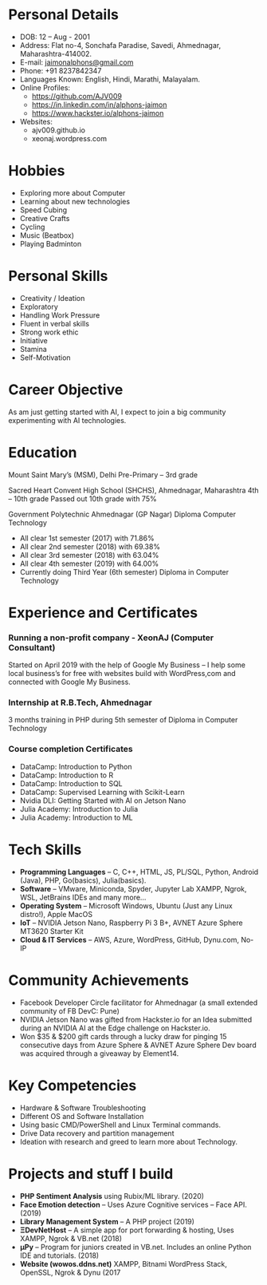 # Personal Details
- DOB: 12 – Aug - 2001
- Address: Flat no-4, Sonchafa Paradise, Savedi, Ahmednagar, Maharashtra-414002.
- E-mail:  jaimonalphons@gmail.com
- Phone: +91 8237842347
- Languages Known: English, Hindi, Marathi, Malayalam.
- Online Profiles:
    - https://github.com/AJV009
    - https://in.linkedin.com/in/alphons-jaimon
    - https://www.hackster.io/alphons-jaimon
- Websites:
    - ajv009.github.io
    - xeonaj.wordpress.com

# Hobbies
- Exploring more about Computer
- Learning about new technologies
- Speed Cubing
- Creative Crafts
- Cycling
- Music (Beatbox)
- Playing Badminton

# Personal Skills
- Creativity / Ideation
- Exploratory
- Handling Work Pressure
- Fluent in verbal skills
- Strong work ethic
- Initiative
- Stamina
- Self-Motivation

# Career Objective
As am just getting started with AI, I expect to join a big community experimenting with AI technologies.

# Education
Mount Saint Mary’s (MSM), Delhi
Pre-Primary – 3rd grade 

Sacred Heart Convent High School (SHCHS), Ahmednagar, Maharashtra
4th – 10th grade
Passed out 10th grade with 75%

Government Polytechnic Ahmednagar (GP Nagar) Diploma Computer Technology
- All clear 1st semester (2017) with 71.86%
- All clear 2nd semester (2018) with 69.38%
- All clear 3rd semester (2018) with 63.04%
- All clear 4th semester (2019) with 64.00%
- Currently doing Third Year (6th semester) Diploma in Computer Technology

# Experience and Certificates
### Running a non-profit company - XeonAJ (Computer Consultant)
Started on April 2019 with the help of Google My Business – I help some local business’s for free with websites build with WordPress,com and connected with Google My Business.

### Internship at R.B.Tech, Ahmednagar
3 months training in PHP during 5th semester of Diploma in Computer Technology

### Course completion Certificates
- DataCamp: Introduction to Python
- DataCamp: Introduction to R
- DataCamp: Introduction to SQL
- DataCamp: Supervised Learning with Scikit-Learn
- Nvidia DLI: Getting Started with AI on Jetson Nano
- Julia Academy: Introduction to Julia
- Julia Academy: Introduction to ML

# Tech Skills
- **Programming Languages** – C, C++, HTML, JS, PL/SQL, Python, Android (Java), PHP, Go(basics), Julia(basics).
- **Software** – VMware, Miniconda, Spyder, Jupyter Lab XAMPP, Ngrok, WSL, JetBrains IDEs and many more…
- **Operating System** – Microsoft Windows, Ubuntu (Just any Linux distro!), Apple MacOS
- **IoT** – NVIDIA Jetson Nano, Raspberry Pi 3 B+, AVNET Azure Sphere MT3620 Starter Kit
- **Cloud & IT Services** – AWS, Azure, WordPress, GitHub, Dynu.com, No-IP

# Community Achievements
- Facebook Developer Circle facilitator for Ahmednagar (a small extended community of FB DevC: Pune)
- NVIDIA Jetson Nano was gifted from Hackster.io for an Idea submitted during an NVIDIA AI at the Edge challenge on Hackster.io.
- Won $35 & $200 gift cards through a lucky draw for pinging 15 consecutive days from Azure Sphere & AVNET Azure Sphere Dev board was acquired through a giveaway by Element14.

# Key Competencies
- Hardware & Software Troubleshooting
- Different OS and Software Installation
- Using basic CMD/PowerShell and Linux Terminal commands.
- Drive Data recovery and partition management 
- Ideation with research and greed to learn more about Technology.

# Projects and stuff I build
- **PHP Sentiment Analysis** using Rubix/ML library. (2020)
- **Face Emotion detection** – Uses Azure Cognitive services – Face API. (2019)
- **Library Management System** – A PHP project (2019)
- **ΞDevNetHost** – A simple app for port forwarding & hosting, Uses XAMPP, Ngrok & VB.net (2018)
- **µPy** – Program for juniors created in VB.net. Includes an online Python IDE and tutorials. (2018)
- **Website (wowos.ddns.net)** XAMPP, Bitnami WordPress Stack, OpenSSL, Ngrok & Dynu (2017

